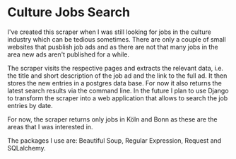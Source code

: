 # Culture Jobs Search

I've created this scraper when I was still looking for jobs in the culture industry which can be tedious sometimes. There are only a couple of small websites that pusblish job ads and as there are not that many jobs in the area new ads aren't published for a while.

The scraper visits the respective pages and extracts the relevant data, i.e. the title and short description of the job ad and the link to the full ad. It then stores the new entries in a postgres data base. For now it also returns the latest search results via the command line. In the future I plan to use Django to transform the scraper into a web application that allows to search the job entries by date.

For now, the scraper returns only jobs in Köln and Bonn as these are the areas that I was interested in.

The packages I use are: Beautiful Soup, Regular Expression, Request and SQLalchemy.

